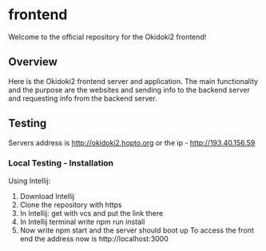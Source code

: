 # frontend

Welcome to the official repository for the Okidoki2 frontend!


## Overview

Here is the Okidoki2 frontend server and application. The main functionality and the purpose are the websites and sending info to the backend server and requesting info from the backend server.
## Testing
Servers address is http://okidoki2.hopto.org or the ip - http://193.40.156.59
### Local Testing - Installation
Using Intellij:
1. Download Intellij
2. Clone the repository with https
3. In Intellij: get with vcs and put the link there
4. In Intellij terminal write npm run install
5. Now write npm start and the server should boot up
To access the front end the address now is http://localhost:3000




